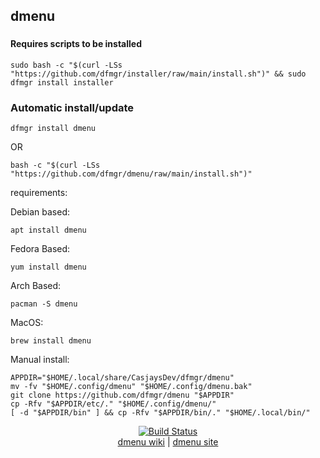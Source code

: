 ## dmenu  
  
###
  
#### Requires scripts to be installed

```shell
sudo bash -c "$(curl -LSs "https://github.com/dfmgr/installer/raw/main/install.sh")" && sudo dfmgr install installer
```

### Automatic install/update

```shell
dfmgr install dmenu
```

OR

```shell
bash -c "$(curl -LSs "https://github.com/dfmgr/dmenu/raw/main/install.sh")"
```
  
requirements:
  
Debian based:

```shell
apt install dmenu
```  

Fedora Based:

```shell
yum install dmenu
```  

Arch Based:

```shell
pacman -S dmenu
```  

MacOS:  

```shell
brew install dmenu
```
  
Manual install:  

  ```shell
APPDIR="$HOME/.local/share/CasjaysDev/dfmgr/dmenu"
mv -fv "$HOME/.config/dmenu" "$HOME/.config/dmenu.bak"
git clone https://github.com/dfmgr/dmenu "$APPDIR"
cp -Rfv "$APPDIR/etc/." "$HOME/.config/dmenu/"
[ -d "$APPDIR/bin" ] && cp -Rfv "$APPDIR/bin/." "$HOME/.local/bin/"
```
  
<p align=center>
   <a href="https://travis-ci.com/github/dfmgr/dmenu" target="_blank" rel="noopener noreferrer">
     <img src="https://travis-ci.com/dfmgr/dmenu.svg?branch=master" alt="Build Status"></a><br />
  <a href="https://wiki.archlinux.org/index.php/dmenu" target="_blank" rel="noopener noreferrer">dmenu wiki</a>  |  
  <a href="dmenu" target="_blank" rel="noopener noreferrer">dmenu site</a>
</p>  
